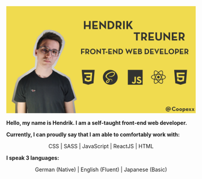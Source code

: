 <img src="https://github.com/Coopexx/Coopexx/blob/main/banner.png">

**Hello, my name is Hendrik. I am a self-taught front-end web developer.**

**Currently, I can proudly say that I am able to comfortably work with:**
<div align="center">
CSS  |  SASS  |  JavaScript  |  ReactJS  | HTML
</div>

**I speak 3 languages:**
<div align="center">
German (Native)  |  English (Fluent)  |  Japanese (Basic)
</div>

